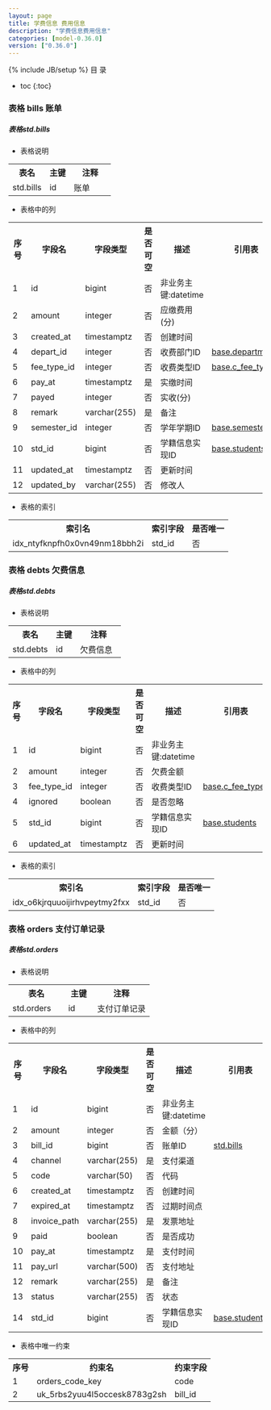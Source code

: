 ```yaml
---
layout: page
title: 学费信息 费用信息
description: "学费信息费用信息"
categories: [model-0.36.0]
version: ["0.36.0"]
---
```

{% include JB/setup %}
 目  录

* toc
{:toc}



### 表格 bills 账单
<div class="card card-info">
  <div class="card-header"><h5 id="table_std.bills">表格std.bills</h5></div>
  <div class="card-body">
<ul>
  <li>表格说明</li>
</ul>

<table class="table table-bordered table-striped table-condensed ">
<tr><th class="info_header">表名</th><th class="info_header">主键</th><th class="info_header" style="width:40%">注释</th>  </tr>
<tr><td>std.bills</td><td>id</td><td>账单</td>  </tr>
</table>
<ul>
  <li>表格中的列</li>
</ul>
<table class="table table-bordered table-striped table-condensed">
<tr><th class="info_header text-center">序号</th><th class="info_header">字段名</th><th class="info_header">字段类型</th><th class="info_header text-center">是否可空</th><th class="info_header">描述</th><th class="info_header">引用表</th>  </tr>
<tr><td class="text-center">1</td><td>id</td><td>bigint</td><td class="text-center">否</td><td>非业务主键:datetime</td><td></td>  </tr>
<tr><td class="text-center">2</td><td>amount</td><td>integer</td><td class="text-center">否</td><td>应缴费用(分)</td><td></td>  </tr>
<tr><td class="text-center">3</td><td>created_at</td><td>timestamptz</td><td class="text-center">否</td><td>创建时间</td><td></td>  </tr>
<tr><td class="text-center">4</td><td>depart_id</td><td>integer</td><td class="text-center">否</td><td>收费部门ID</td><td>            <a href="/model/base/common/user.html#表格-departments-部门组织机构信息">base.departments</a>
</td>  </tr>
<tr><td class="text-center">5</td><td>fee_type_id</td><td>integer</td><td class="text-center">否</td><td>收费类型ID</td><td>            <a href="/model/base/std/core.html#表格-c_fee_types-收费类型">base.c_fee_types</a>
</td>  </tr>
<tr><td class="text-center">6</td><td>pay_at</td><td>timestamptz</td><td class="text-center">是</td><td>实缴时间</td><td></td>  </tr>
<tr><td class="text-center">7</td><td>payed</td><td>integer</td><td class="text-center">否</td><td>实收(分)</td><td></td>  </tr>
<tr><td class="text-center">8</td><td>remark</td><td>varchar(255)</td><td class="text-center">是</td><td>备注</td><td></td>  </tr>
<tr><td class="text-center">9</td><td>semester_id</td><td>integer</td><td class="text-center">否</td><td>学年学期ID</td><td>            <a href="/model/base/common/time.html#表格-semesters-学年学期">base.semesters</a>
</td>  </tr>
<tr><td class="text-center">10</td><td>std_id</td><td>bigint</td><td class="text-center">否</td><td>学籍信息实现ID</td><td>            <a href="/model/base/std/core.html#表格-students-学籍信息实现">base.students</a>
</td>  </tr>
<tr><td class="text-center">11</td><td>updated_at</td><td>timestamptz</td><td class="text-center">否</td><td>更新时间</td><td></td>  </tr>
<tr><td class="text-center">12</td><td>updated_by</td><td>varchar(255)</td><td class="text-center">否</td><td>修改人</td><td></td>  </tr>
</table>


<ul>
  <li>表格的索引</li>
</ul>
<table class="table table-bordered table-striped table-condensed">
  <tr>
<th class="info_header">索引名</th><th class="info_header">索引字段</th><th class="info_header">是否唯一</th>  </tr>
<tr><td>idx_ntyfknpfh0x0vn49nm18bbh2i</td><td>std_id</td><td>否</td>  </tr>
</table>
  </div>
</div>

### 表格 debts 欠费信息
<div class="card card-info">
  <div class="card-header"><h5 id="table_std.debts">表格std.debts</h5></div>
  <div class="card-body">
<ul>
  <li>表格说明</li>
</ul>

<table class="table table-bordered table-striped table-condensed ">
<tr><th class="info_header">表名</th><th class="info_header">主键</th><th class="info_header" style="width:40%">注释</th>  </tr>
<tr><td>std.debts</td><td>id</td><td>欠费信息</td>  </tr>
</table>
<ul>
  <li>表格中的列</li>
</ul>
<table class="table table-bordered table-striped table-condensed">
<tr><th class="info_header text-center">序号</th><th class="info_header">字段名</th><th class="info_header">字段类型</th><th class="info_header text-center">是否可空</th><th class="info_header">描述</th><th class="info_header">引用表</th>  </tr>
<tr><td class="text-center">1</td><td>id</td><td>bigint</td><td class="text-center">否</td><td>非业务主键:datetime</td><td></td>  </tr>
<tr><td class="text-center">2</td><td>amount</td><td>integer</td><td class="text-center">否</td><td>欠费金额</td><td></td>  </tr>
<tr><td class="text-center">3</td><td>fee_type_id</td><td>integer</td><td class="text-center">否</td><td>收费类型ID</td><td>            <a href="/model/base/std/core.html#表格-c_fee_types-收费类型">base.c_fee_types</a>
</td>  </tr>
<tr><td class="text-center">4</td><td>ignored</td><td>boolean</td><td class="text-center">否</td><td>是否忽略</td><td></td>  </tr>
<tr><td class="text-center">5</td><td>std_id</td><td>bigint</td><td class="text-center">否</td><td>学籍信息实现ID</td><td>            <a href="/model/base/std/core.html#表格-students-学籍信息实现">base.students</a>
</td>  </tr>
<tr><td class="text-center">6</td><td>updated_at</td><td>timestamptz</td><td class="text-center">否</td><td>更新时间</td><td></td>  </tr>
</table>


<ul>
  <li>表格的索引</li>
</ul>
<table class="table table-bordered table-striped table-condensed">
  <tr>
<th class="info_header">索引名</th><th class="info_header">索引字段</th><th class="info_header">是否唯一</th>  </tr>
<tr><td>idx_o6kjrquuoijirhvpeytmy2fxx</td><td>std_id</td><td>否</td>  </tr>
</table>
  </div>
</div>

### 表格 orders 支付订单记录
<div class="card card-info">
  <div class="card-header"><h5 id="table_std.orders">表格std.orders</h5></div>
  <div class="card-body">
<ul>
  <li>表格说明</li>
</ul>

<table class="table table-bordered table-striped table-condensed ">
<tr><th class="info_header">表名</th><th class="info_header">主键</th><th class="info_header" style="width:40%">注释</th>  </tr>
<tr><td>std.orders</td><td>id</td><td>支付订单记录</td>  </tr>
</table>
<ul>
  <li>表格中的列</li>
</ul>
<table class="table table-bordered table-striped table-condensed">
<tr><th class="info_header text-center">序号</th><th class="info_header">字段名</th><th class="info_header">字段类型</th><th class="info_header text-center">是否可空</th><th class="info_header">描述</th><th class="info_header">引用表</th>  </tr>
<tr><td class="text-center">1</td><td>id</td><td>bigint</td><td class="text-center">否</td><td>非业务主键:datetime</td><td></td>  </tr>
<tr><td class="text-center">2</td><td>amount</td><td>integer</td><td class="text-center">否</td><td>金额（分）</td><td></td>  </tr>
<tr><td class="text-center">3</td><td>bill_id</td><td>bigint</td><td class="text-center">否</td><td>账单ID</td><td>            <a href="/model/std/fee/misc.html#表格-bills-账单">std.bills</a>
</td>  </tr>
<tr><td class="text-center">4</td><td>channel</td><td>varchar(255)</td><td class="text-center">是</td><td>支付渠道</td><td></td>  </tr>
<tr><td class="text-center">5</td><td>code</td><td>varchar(50)</td><td class="text-center">否</td><td>代码</td><td></td>  </tr>
<tr><td class="text-center">6</td><td>created_at</td><td>timestamptz</td><td class="text-center">否</td><td>创建时间</td><td></td>  </tr>
<tr><td class="text-center">7</td><td>expired_at</td><td>timestamptz</td><td class="text-center">否</td><td>过期时间点</td><td></td>  </tr>
<tr><td class="text-center">8</td><td>invoice_path</td><td>varchar(255)</td><td class="text-center">是</td><td>发票地址</td><td></td>  </tr>
<tr><td class="text-center">9</td><td>paid</td><td>boolean</td><td class="text-center">否</td><td>是否成功</td><td></td>  </tr>
<tr><td class="text-center">10</td><td>pay_at</td><td>timestamptz</td><td class="text-center">是</td><td>支付时间</td><td></td>  </tr>
<tr><td class="text-center">11</td><td>pay_url</td><td>varchar(500)</td><td class="text-center">否</td><td>支付地址</td><td></td>  </tr>
<tr><td class="text-center">12</td><td>remark</td><td>varchar(255)</td><td class="text-center">是</td><td>备注</td><td></td>  </tr>
<tr><td class="text-center">13</td><td>status</td><td>varchar(255)</td><td class="text-center">否</td><td>状态</td><td></td>  </tr>
<tr><td class="text-center">14</td><td>std_id</td><td>bigint</td><td class="text-center">否</td><td>学籍信息实现ID</td><td>            <a href="/model/base/std/core.html#表格-students-学籍信息实现">base.students</a>
</td>  </tr>
</table>

<ul>
  <li>表格中唯一约束</li>
</ul>
<table class="table table-bordered table-striped table-condensed">
  <tr>
<th class="info_header">序号</th><th class="info_header">约束名</th><th class="info_header">约束字段</th>  </tr>
<tr><td>1</td><td>orders_code_key</td><td>code</td>  </tr>
<tr><td>2</td><td>uk_5rbs2yuu4l5occesk8783g2sh</td><td>bill_id</td>  </tr>
</table>

  </div>
</div>
